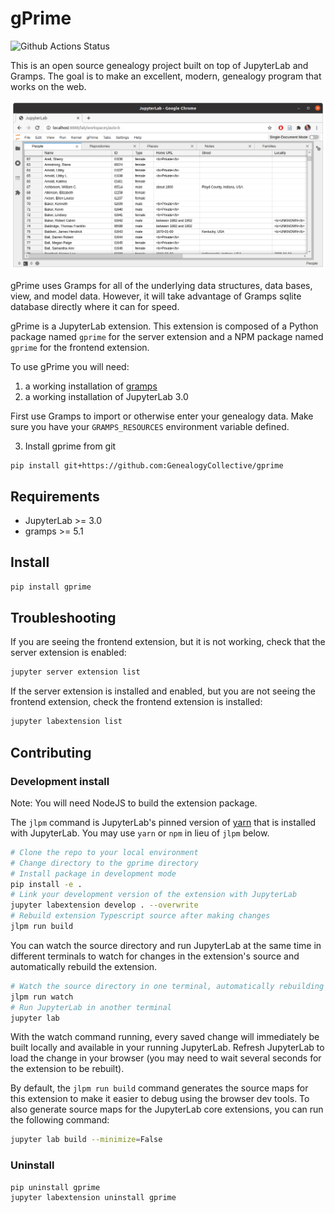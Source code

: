 # gPrime

![Github Actions Status](https://github.com/GenealogyCollective/gprime/workflows/Build/badge.svg)

This is an open source genealogy project built on top of JupyterLab
and Gramps. The goal is to make an excellent, modern, genealogy program
that works on the web.

![gPrime Screenshot](docs/gprime.png)

gPrime uses Gramps for all of the underlying data structures, data bases,
view, and model data. However, it will take advantage of Gramps sqlite
database directly where it can for speed.

gPrime is a JupyterLab extension. This extension is composed of a
Python package named `gprime` for the server extension and a
NPM package named `gprime` for the frontend extension.

To use gPrime you will need:

1. a working installation of [gramps](https://gramps-project.org/blog/)
2. a working installation of JupyterLab 3.0

First use Gramps to import or otherwise enter your genealogy
data. Make sure you have your `GRAMPS_RESOURCES` environment variable
defined.

3. Install gprime from git

```
pip install git+https://github.com:GenealogyCollective/gprime
```

## Requirements

* JupyterLab >= 3.0
* gramps >= 5.1

## Install

```bash
pip install gprime
```

## Troubleshooting

If you are seeing the frontend extension, but it is not working, check
that the server extension is enabled:

```bash
jupyter server extension list
```

If the server extension is installed and enabled, but you are not seeing
the frontend extension, check the frontend extension is installed:

```bash
jupyter labextension list
```


## Contributing

### Development install

Note: You will need NodeJS to build the extension package.

The `jlpm` command is JupyterLab's pinned version of
[yarn](https://yarnpkg.com/) that is installed with JupyterLab. You may use
`yarn` or `npm` in lieu of `jlpm` below.

```bash
# Clone the repo to your local environment
# Change directory to the gprime directory
# Install package in development mode
pip install -e .
# Link your development version of the extension with JupyterLab
jupyter labextension develop . --overwrite
# Rebuild extension Typescript source after making changes
jlpm run build
```

You can watch the source directory and run JupyterLab at the same time in different terminals to watch for changes in the extension's source and automatically rebuild the extension.

```bash
# Watch the source directory in one terminal, automatically rebuilding when needed
jlpm run watch
# Run JupyterLab in another terminal
jupyter lab
```

With the watch command running, every saved change will immediately be built locally and available in your running JupyterLab. Refresh JupyterLab to load the change in your browser (you may need to wait several seconds for the extension to be rebuilt).

By default, the `jlpm run build` command generates the source maps for this extension to make it easier to debug using the browser dev tools. To also generate source maps for the JupyterLab core extensions, you can run the following command:

```bash
jupyter lab build --minimize=False
```

### Uninstall

```bash
pip uninstall gprime
jupyter labextension uninstall gprime
```
